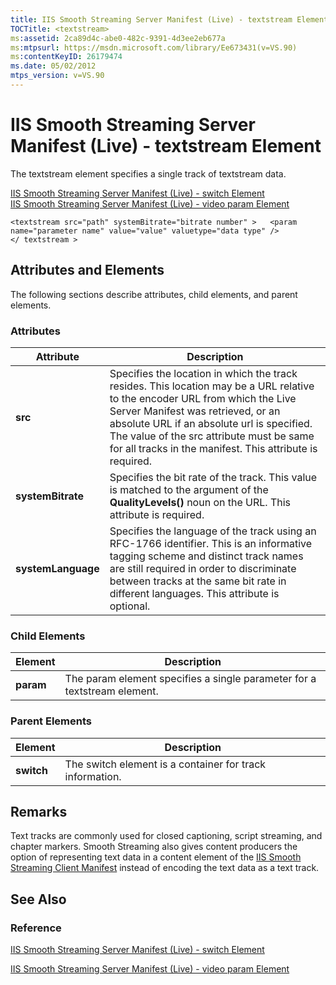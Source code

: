 ```yaml
---
title: IIS Smooth Streaming Server Manifest (Live) - textstream Element
TOCTitle: <textstream>
ms:assetid: 2ca89d4c-abe0-482c-9391-4d3ee2eb677a
ms:mtpsurl: https://msdn.microsoft.com/library/Ee673431(v=VS.90)
ms:contentKeyID: 26179474
ms.date: 05/02/2012
mtps_version: v=VS.90
---
```


# IIS Smooth Streaming Server Manifest (Live) - textstream Element

The textstream element specifies a single track of textstream data.

[IIS Smooth Streaming Server Manifest (Live) - switch Element](iis-smooth-streaming-server-manifest-live-switch-element.md)  
  [IIS Smooth Streaming Server Manifest (Live) - video param Element](iis-smooth-streaming-server-manifest-live-video-param-element.md)  

    <textstream src="path" systemBitrate="bitrate number" >   <param name="parameter name" value="value" valuetype="data type" />
    </ textstream >

## Attributes and Elements

The following sections describe attributes, child elements, and parent elements.

### Attributes

|Attribute|Description|
|--- |--- |
|**src**|Specifies the location in which the track resides. This location may be a URL relative to the encoder URL from which the Live Server Manifest was retrieved, or an absolute URL if an absolute url is specified. The value of the src attribute must be same for all tracks in the manifest. This attribute is required.|
|**systemBitrate**|Specifies the bit rate of the track. This value is matched to the argument of the **QualityLevels()** noun on the URL. This attribute is required.|
|**systemLanguage**|Specifies the language of the track using an RFC-1766 identifier. This is an informative tagging scheme and distinct track names are still required in order to discriminate between tracks at the same bit rate in different languages. This attribute is optional.|

### Child Elements

|Element|Description|
|--- |--- |
|**param**|The param element specifies a single parameter for a textstream element.|

### Parent Elements

|Element|Description|
|--- |--- |
|**switch**|The switch element is a container for track information.|

## Remarks

Text tracks are commonly used for closed captioning, script streaming, and chapter markers. Smooth Streaming also gives content producers the option of representing text data in a content element of the [IIS Smooth Streaming Client Manifest](iis-smooth-streaming-client-manifest.md) instead of encoding the text data as a text track.

## See Also

### Reference

[IIS Smooth Streaming Server Manifest (Live) - switch Element](iis-smooth-streaming-server-manifest-live-switch-element.md)

[IIS Smooth Streaming Server Manifest (Live) - video param Element](iis-smooth-streaming-server-manifest-live-video-param-element.md)
